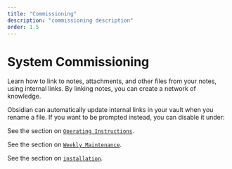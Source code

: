 ```yaml
---
title: "Commissioning"
description: "commissioning description"
order: 1.5
---
```


# System Commissioning
Learn how to link to notes, attachments, and other files from your notes, using internal links. By linking notes, you can create a network of knowledge.

Obsidian can automatically update internal links in your vault when you rename a file. If you want to be prompted instead, you can disable it under:

See the section on [`Operating Instructions`](#operating-instructions).

See the section on [`Weekly Maintenance`](#weekly-maintenance).

See the section on [`installation`](installation.md).